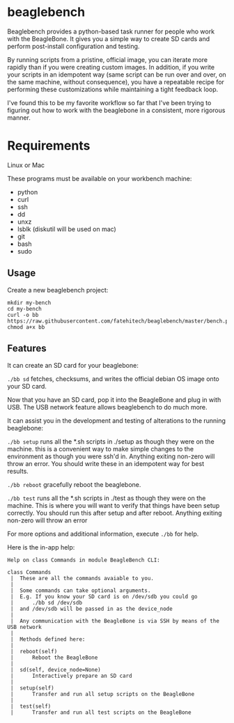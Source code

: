 # beaglebench

Beaglebench provides a python-based task runner for people who work with the BeagleBone. It gives you a simple way to create SD cards and perform post-install configuration and testing.

By running scripts from a pristine, official image, you can iterate more rapidly than if you were creating custom images. In addition, if you write your scripts in an idempotent way (same script can be run over and over, on the same machine, without consequence), you have a repeatable recipe for performing these customizations while maintaining a tight feedback loop.

I've found this to be my favorite workflow so far that I've been trying to figuring out how to work with the beaglebone in a consistent, more rigorous manner.

# Requirements

Linux or Mac

These programs must be available on your workbench machine:

* python
* curl
* ssh
* dd
* unxz
* lsblk (diskutil will be used on mac)
* git
* bash
* sudo

## Usage

Create a new beaglebench project:

```
mkdir my-bench
cd my-bench
curl -o bb https://raw.githubusercontent.com/fatehitech/beaglebench/master/bench.py
chmod a+x bb
```

## Features

It can create an SD card for your beaglebone:

`./bb sd` fetches, checksums, and writes the official debian OS image onto your SD card.

Now that you have an SD card, pop it into the BeagleBone and plug in with USB. The USB network feature allows beaglebench to do much more.

It can assist you in the development and testing of alterations to the running beaglebone:

`./bb setup` runs all the *.sh scripts in ./setup as though they were on the machine. this is a convenient way to make simple changes to the environment as though you were ssh'd in. Anything exiting non-zero will throw an error. You should write these in an idempotent way for best results.

`./bb reboot` gracefully reboot the beaglebone.

`./bb test` runs all the *.sh scripts in ./test as though they were on the machine. This is where you will want to verify that things have been setup correctly. You should run this after setup and after reboot. Anything exiting non-zero will throw an error

For more options and additional information, execute `./bb` for help.

Here is the in-app help:

```
Help on class Commands in module BeagleBench CLI:

class Commands
 |  These are all the commands avaiable to you.
 |  
 |  Some commands can take optional arguments.
 |  E.g. If you know your SD card is on /dev/sdb you could go
 |      ./bb sd /dev/sdb
 |  and /dev/sdb will be passed in as the device_node
 |  
 |  Any communication with the BeagleBone is via SSH by means of the USB network
 |  
 |  Methods defined here:
 |  
 |  reboot(self)
 |      Reboot the BeagleBone
 |  
 |  sd(self, device_node=None)
 |      Interactively prepare an SD card
 |  
 |  setup(self)
 |      Transfer and run all setup scripts on the BeagleBone
 |  
 |  test(self)
 |      Transfer and run all test scripts on the BeagleBone
```
